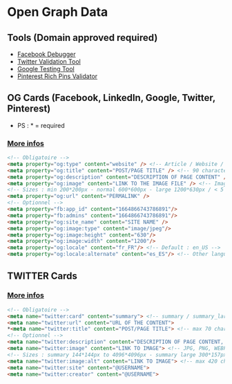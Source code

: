 # Open Graph Data

## Tools (Domain approved required)
- [Facebook Debugger](https://developers.facebook.com/tools/debug)
- [Twitter Validation Tool](https://dev.twitter.com/docs/cards/validation/validator)
- [Google Testing Tool](http://www.google.com/webmasters/tools/richsnippets)
- [Pinterest Rich Pins Validator](http://developers.pinterest.com/rich_pins/validator/)

## OG Cards (Facebook, LinkedIn, Google, Twitter, Pinterest)
- PS : * = required
### [More infos](ogp.me/#types)
```html
<!-- Obligatoire -->
<meta property="og:type" content="website" /> <!-- Article / Website / Blog -->
<meta property="og:title" content="POST/PAGE TITLE" /> <!-- 90 characters max (60-70), headline -->
<meta property="og:description" content="DESCRIPTION OF PAGE CONTENT" /> <!-- 155-200 chars, call to action words --> 
<meta property="og:image" content="LINK TO THE IMAGE FILE" /> <!-- Image / Video / Audio / Music / Article / Book... -->
<!-- Sizes : min 200*200px - normal 600*600px - large 1200*630px / < 5 MB -->
<meta property="og:url" content="PERMALINK" />
<!-- Optionnel -->
<meta property="fb:app_id" content="1664866743786891"/>
<meta property="fb:admins" content="1664866743786891"/>
<meta property="og:site_name" content="SITE NAME" />
<meta property="og:image:type" content="image/jpeg"/>
<meta property="og:image:height" content="630"/>
<meta property="og:image:width" content="1200"/>
<meta property="og:locale" content="fr_FR"/> <!-- Default : en_US -->
<meta property="og:locale:alternate" content="es_ES"/> <!-- Other languages of page -->
```

## TWITTER Cards
### [More infos](https://developer.twitter.com/en/docs/tweets/optimize-with-cards/overview/abouts-cards)
```html
<!-- Obligatoire -->
<meta name="twitter:card" content="summary"> <!-- summary / summary_large_image -->
<meta name="twitter:url" content="URL OF THE CONTENT">
*<meta name="twitter:title" content="POST/PAGE TITLE"> <!-- max 70 chars, headline -->
<!-- Optionnel -->
<meta name="twitter:description" content="DESCRIPTION OF PAGE CONTENT, "> <!-- max 200 chars -->
<meta name="twitter:image" content="LINK TO IMAGE"> <!-- JPG, PNG, WEBP and GIF (first frame) -->
<!-- Sizes : summary 144*144px to 4096*4096px - summary large 300*157px to 4096*4096px - thumbnail 120*120px - large thumbnail 280*150px / < 5 MB -->
<meta name="twitter:image:alt" content="LINK TO IMAGE"> <!-- max 420 characters -->
<meta name="twitter:site" content="@USERNAME">
<meta name="twitter:creator" content="@USERNAME">
```

